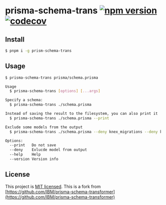 # prisma-schema-trans [![npm version](https://badge.fury.io/js/prisma-schema-trans.svg)](https://www.npmjs.com/package/prisma-schema-trans) [![codecov](https://codecov.io/gh/botika/prisma-schema-transformer/branch/master/graph/badge.svg?token=5AQGYN30DL)](https://codecov.io/gh/botika/prisma-schema-transformer)

## Install

```bash
$ pnpm i -g prism-schema-trans
```

## Usage

```bash
$ prisma-schema-trans prisma/schema.prisma
```

```bash
Usage
  $ prisma-schema-trans [options] [...args]

Specify a schema:
  $ prisma-schema-trans ./schema.prisma

Instead of saving the result to the filesystem, you can also print it
  $ prisma-schema-trans ./schema.prisma --print

Exclude some models from the output
  $ prisma-schema-trans ./schema.prisma --deny knex_migrations --deny knex_migration_lock

Options:
  --print   Do not save
  --deny    Exlucde model from output
  --help    Help
  --version Version info
```

## License

This project is [MIT licensed](./LICENSE).
This is a fork from [https://github.com/IBM/prisma-schema-transformer](https://github.com/IBM/prisma-schema-transformer)
